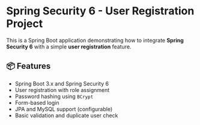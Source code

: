 # Spring Security 6 - User Registration Project

This is a Spring Boot application demonstrating how to integrate **Spring Security 6** with a simple **user registration** feature.

## 📦 Features

- Spring Boot 3.x and Spring Security 6
- User registration with role assignment
- Password hashing using `BCrypt`
- Form-based login
- JPA and MySQL support (configurable)
- Basic validation and duplicate user check
